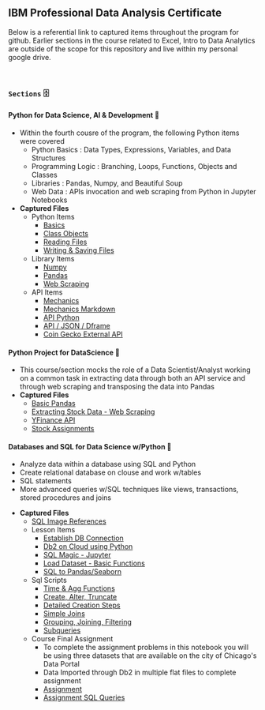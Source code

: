 ## **IBM Professional Data Analysis Certificate**
Below is a referential link to captured items throughout the program for github. Earlier sections in the course related to Excel, Intro to Data Analytics are outside of the scope for this repository and live within my personal google drive.

<br>

### `Sections` 🗄️
#### **Python for Data Science, AI & Development** 🐍
- Within the fourth cousre of the program, the following Python items were covered 
    - Python Basics : Data Types, Expressions, Variables, and Data Structures
    - Programming Logic : Branching, Loops, Functions, Objects and Classes
    - Libraries : Pandas, Numpy, and Beautiful Soup
    - Web Data : APIs invocation and web scraping from Python in Jupyter Notebooks
- **Captured Files**
    - Python Items
        * [Basics](/Coursera/DataAnalyst_Cert/Pyth_DataScience_IV/Refreshers.py)
        * [Class Objects](/Coursera/DataAnalyst_Cert/Pyth_DataScience_IV/Class_Objects.py)
        * [Reading Files](/Coursera/DataAnalyst_Cert/Pyth_DataScience_IV/Reading_Files.py)
        * [Writing & Saving Files](/Coursera/DataAnalyst_Cert/Pyth_DataScience_IV/Write_Save.py)
    - Library Items 
        * [Numpy](/Coursera/DataAnalyst_Cert/Pyth_DataScience_IV/numpy_rfsh.py)
        * [Pandas](/Coursera/DataAnalyst_Cert/Pyth_DataScience_IV/Pandas_Rfrsh.py)
        * [Web Scraping](/Coursera/DataAnalyst_Cert/Pyth_DataScience_IV/WebScraping_Review_Lab.md)
    - API Items
        * [Mechanics](/Coursera/DataAnalyst_Cert/Pyth_DataScience_IV/md_img/)
        * [Mechanics Markdown](/Coursera/DataAnalyst_Cert/Pyth_DataScience_IV/API_Refresh.md)
        * [API Python](/Coursera/DataAnalyst_Cert/Pyth_DataScience_IV/API_2.py)
        * [API / JSON / Dframe](/Coursera/DataAnalyst_Cert/Pyth_DataScience_IV/RUser_FruitVice.py)
        * [Coin Gecko External API](/Coursera/DataAnalyst_Cert/Pyth_DataScience_IV/CoinGecko_Candlestick_API.py)
#### **Python Project for DataScience** 🔬
- This course/section mocks the role of a Data Scientist/Analyst working on a common task in extracting data through both an API service and through web scraping and transposing the data into Pandas
- **Captured Files**
    - [Basic Pandas](/Coursera/DataAnalyst_Cert/Prjc_DS_SectionV/IBM_Watson_Initial.ipynb)
    - [Extracting Stock Data - Web Scraping](/Coursera/DataAnalyst_Cert/Prjc_DS_SectionV/ExtractingStock_WebScrapingSoup.md)
    - [YFinance API](/Coursera/DataAnalyst_Cert/Prjc_DS_SectionV/YFinanceAPI.md)
    - [Stock Assignments](/Coursera/DataAnalyst_Cert/Prjc_DS_SectionV/Final_Stock_YFI_Assignment.ipynb)
#### **Databases and SQL for Data Science w/Python** 📔
* Analyze data within a database using SQL and Python
* Create relational database on clouse and work w/tables
* SQL statements
* More advanced queries w/SQL techniques like views, transactions, stored procedures and joins
- **Captured Files**
    - [SQL Image References](/Coursera/DataAnalyst_Cert/SQL_SectionVI/Images/)
    - Lesson Items
        - [Establish DB Connection](/Coursera/DataAnalyst_Cert/SQL_SectionVI/Lesson_MD/Cnnct_Db2_ibm_db.md)
        - [Db2 on Cloud using Python](/Coursera/DataAnalyst_Cert/SQL_SectionVI/Lesson_MD/Conn_Create_Query_Update_Pandas_ibmdb.md)
        - [SQL Magic - Jupyter](/Coursera/DataAnalyst_Cert/SQL_SectionVI/Lesson_MD/DBAccess_SQLMagic_Pandas.md)
        - [Load Dataset - Basic Functions](/Coursera/DataAnalyst_Cert/SQL_SectionVI/Lesson_MD/LoadDataSet_Exercsises.md)
        - [SQL to Pandas/Seaborn](/Coursera/DataAnalyst_Cert/SQL_SectionVI/Lesson_MD/Real_Data_Pd_Sns_expo.md)
    - Sql Scripts
        - [Time & Agg Functions](/Coursera/DataAnalyst_Cert/SQL_SectionVI/Sql_Scripts/BuiltIn_Time_Agg_DBFunctions.sql)
        - [Create, Alter, Truncate](/Coursera/DataAnalyst_Cert/SQL_SectionVI/Sql_Scripts/Create_Alter_Truncate_Drop.sql)
        - [Detailed Creation Steps](/Coursera/DataAnalyst_Cert/SQL_SectionVI/Sql_Scripts/HR_Database_Create_Tables_Script.sql)
        - [Simple Joins](/Coursera/DataAnalyst_Cert/SQL_SectionVI/Sql_Scripts/MultipleTables.sql)
        - [Grouping, Joining, Filtering](/Coursera/DataAnalyst_Cert/SQL_SectionVI/Sql_Scripts/String_Sorting_Group.sql)
        - [Subqueries](/Coursera/DataAnalyst_Cert/SQL_SectionVI/Sql_Scripts/Subqueries.sql)
    - Course Final Assignment
        - To complete the assignment problems in this notebook you will be using three datasets that are available on the city of Chicago's Data Portal
        - Data Imported through Db2 in multiple flat files to complete assignment
        - [Assignment](/Coursera/DataAnalyst_Cert/SQL_SectionVI/Assignment_Submission/Ntb_Fnl_Assgnment.md)
        - [Assignment SQL Queries](/Coursera/DataAnalyst_Cert/SQL_SectionVI/Assignment_Submission/Final_Submission_Queries_BDump.sql)



